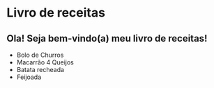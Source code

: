 # Livro de receitas

## Ola! Seja bem-vindo(a) meu livro de receitas!
 - Bolo de Churros
 - Macarrão 4 Queijos
 - Batata recheada 
 - Feijoada